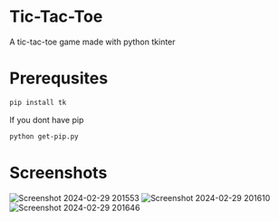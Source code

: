 # Tic-Tac-Toe 
A tic-tac-toe game made with python tkinter    

# Prerequsites
```bash
pip install tk
```
If you dont have pip 
```bash
python get-pip.py
```

# Screenshots
![Screenshot 2024-02-29 201553](https://github.com/TheGhossst/Hangman/assets/116820865/3d0744a8-ce6f-49fc-8c0c-fcc0f1b0a0aa)
![Screenshot 2024-02-29 201610](https://github.com/TheGhossst/Hangman/assets/116820865/0ea052ce-3996-4905-bf1a-fb6f0c1f14d0)
![Screenshot 2024-02-29 201646](https://github.com/TheGhossst/Hangman/assets/116820865/9d6b3656-99f8-450b-a8d0-cf2c2fb8724a)
